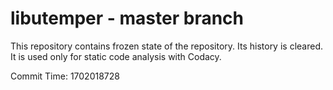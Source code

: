 # libutemper - master branch

This repository contains frozen state of the repository.
Its history is cleared. It is used only for static code
analysis with Codacy.

Commit Time: 1702018728